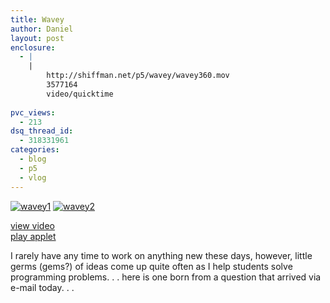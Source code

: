 ```yaml
---
title: Wavey
author: Daniel
layout: post
enclosure:
  - |
    |
        http://shiffman.net/p5/wavey/wavey360.mov
        3577164
        video/quicktime
        
pvc_views:
  - 213
dsq_thread_id:
  - 318331961
categories:
  - blog
  - p5
  - vlog
---
```

<p><a href="http://shiffman.net/p5/wavey/wavey360.mov"><img src="http://shiffman.net/p5/wavey/wavey1.jpg" alt="wavey1"/></a> <a href="http://shiffman.net/p5/wavey/"><img src="http://shiffman.net/p5/wavey/wavey2.jpg" alt="wavey2"/></a></p>
<p><a href="http://shiffman.net/p5/wavey/wavey360.mov">view video</a><br />
<a href="http://shiffman.net/p5/wavey/">play applet</a></p>
<p>I rarely have any time to work on anything new these days, however, little germs (gems?) of ideas come up quite often as I help students solve programming problems. . . here is one born from a question that arrived via e-mail  today. . .</p>
